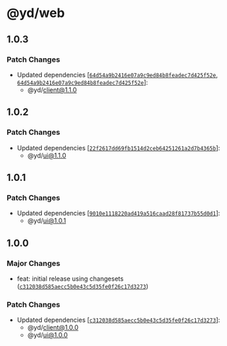 # @yd/web

## 1.0.3

### Patch Changes

- Updated dependencies [[`64d54a9b2416e07a9c9ed84b8feadec7d425f52e`](https://github.com/jordanshatford/youtube-downloader/commit/64d54a9b2416e07a9c9ed84b8feadec7d425f52e), [`64d54a9b2416e07a9c9ed84b8feadec7d425f52e`](https://github.com/jordanshatford/youtube-downloader/commit/64d54a9b2416e07a9c9ed84b8feadec7d425f52e)]:
  - @yd/client@1.1.0

## 1.0.2

### Patch Changes

- Updated dependencies [[`22f2617dd69fb1514d2ceb64251261a2d7b4365b`](https://github.com/jordanshatford/youtube-downloader/commit/22f2617dd69fb1514d2ceb64251261a2d7b4365b)]:
  - @yd/ui@1.1.0

## 1.0.1

### Patch Changes

- Updated dependencies [[`9010e1118220ad419a516caad28f81737b55d0d1`](https://github.com/jordanshatford/youtube-downloader/commit/9010e1118220ad419a516caad28f81737b55d0d1)]:
  - @yd/ui@1.0.1

## 1.0.0

### Major Changes

- feat: initial release using changesets ([`c312038d585aecc5b0e43c5d35fe0f26c17d3273`](https://github.com/jordanshatford/youtube-downloader/commit/c312038d585aecc5b0e43c5d35fe0f26c17d3273))

### Patch Changes

- Updated dependencies [[`c312038d585aecc5b0e43c5d35fe0f26c17d3273`](https://github.com/jordanshatford/youtube-downloader/commit/c312038d585aecc5b0e43c5d35fe0f26c17d3273)]:
  - @yd/client@1.0.0
  - @yd/ui@1.0.0
